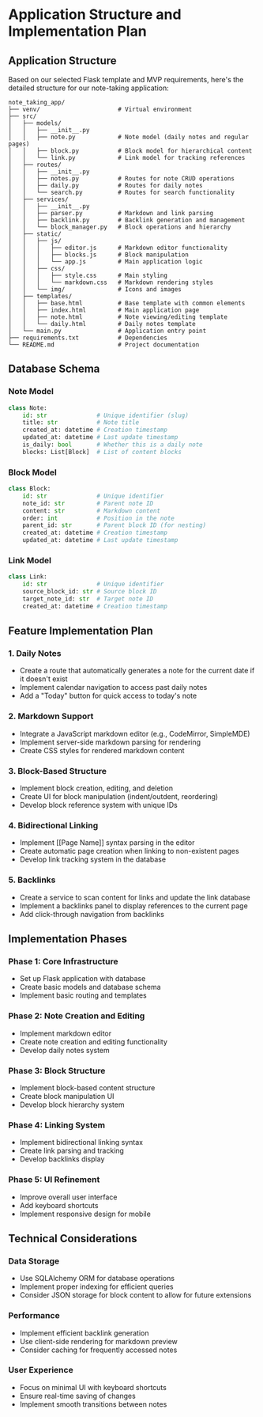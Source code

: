 # Application Structure and Implementation Plan

## Application Structure

Based on our selected Flask template and MVP requirements, here's the detailed structure for our note-taking application:

```
note_taking_app/
├── venv/                      # Virtual environment
├── src/
│   ├── models/
│   │   ├── __init__.py
│   │   ├── note.py            # Note model (daily notes and regular pages)
│   │   ├── block.py           # Block model for hierarchical content
│   │   └── link.py            # Link model for tracking references
│   ├── routes/
│   │   ├── __init__.py
│   │   ├── notes.py           # Routes for note CRUD operations
│   │   ├── daily.py           # Routes for daily notes
│   │   └── search.py          # Routes for search functionality
│   ├── services/
│   │   ├── __init__.py
│   │   ├── parser.py          # Markdown and link parsing
│   │   ├── backlink.py        # Backlink generation and management
│   │   └── block_manager.py   # Block operations and hierarchy
│   ├── static/
│   │   ├── js/
│   │   │   ├── editor.js      # Markdown editor functionality
│   │   │   ├── blocks.js      # Block manipulation
│   │   │   └── app.js         # Main application logic
│   │   ├── css/
│   │   │   ├── style.css      # Main styling
│   │   │   └── markdown.css   # Markdown rendering styles
│   │   └── img/               # Icons and images
│   ├── templates/
│   │   ├── base.html          # Base template with common elements
│   │   ├── index.html         # Main application page
│   │   ├── note.html          # Note viewing/editing template
│   │   └── daily.html         # Daily notes template
│   └── main.py                # Application entry point
├── requirements.txt           # Dependencies
└── README.md                  # Project documentation
```

## Database Schema

### Note Model
```python
class Note:
    id: str              # Unique identifier (slug)
    title: str           # Note title
    created_at: datetime # Creation timestamp
    updated_at: datetime # Last update timestamp
    is_daily: bool       # Whether this is a daily note
    blocks: List[Block]  # List of content blocks
```

### Block Model
```python
class Block:
    id: str              # Unique identifier
    note_id: str         # Parent note ID
    content: str         # Markdown content
    order: int           # Position in the note
    parent_id: str       # Parent block ID (for nesting)
    created_at: datetime # Creation timestamp
    updated_at: datetime # Last update timestamp
```

### Link Model
```python
class Link:
    id: str              # Unique identifier
    source_block_id: str # Source block ID
    target_note_id: str  # Target note ID
    created_at: datetime # Creation timestamp
```

## Feature Implementation Plan

### 1. Daily Notes
- Create a route that automatically generates a note for the current date if it doesn't exist
- Implement calendar navigation to access past daily notes
- Add a "Today" button for quick access to today's note

### 2. Markdown Support
- Integrate a JavaScript markdown editor (e.g., CodeMirror, SimpleMDE)
- Implement server-side markdown parsing for rendering
- Create CSS styles for rendered markdown content

### 3. Block-Based Structure
- Implement block creation, editing, and deletion
- Create UI for block manipulation (indent/outdent, reordering)
- Develop block reference system with unique IDs

### 4. Bidirectional Linking
- Implement [[Page Name]] syntax parsing in the editor
- Create automatic page creation when linking to non-existent pages
- Develop link tracking system in the database

### 5. Backlinks
- Create a service to scan content for links and update the link database
- Implement a backlinks panel to display references to the current page
- Add click-through navigation from backlinks

## Implementation Phases

### Phase 1: Core Infrastructure
- Set up Flask application with database
- Create basic models and database schema
- Implement basic routing and templates

### Phase 2: Note Creation and Editing
- Implement markdown editor
- Create note creation and editing functionality
- Develop daily notes system

### Phase 3: Block Structure
- Implement block-based content structure
- Create block manipulation UI
- Develop block hierarchy system

### Phase 4: Linking System
- Implement bidirectional linking syntax
- Create link parsing and tracking
- Develop backlinks display

### Phase 5: UI Refinement
- Improve overall user interface
- Add keyboard shortcuts
- Implement responsive design for mobile

## Technical Considerations

### Data Storage
- Use SQLAlchemy ORM for database operations
- Implement proper indexing for efficient queries
- Consider JSON storage for block content to allow for future extensions

### Performance
- Implement efficient backlink generation
- Use client-side rendering for markdown preview
- Consider caching for frequently accessed notes

### User Experience
- Focus on minimal UI with keyboard shortcuts
- Ensure real-time saving of changes
- Implement smooth transitions between notes
